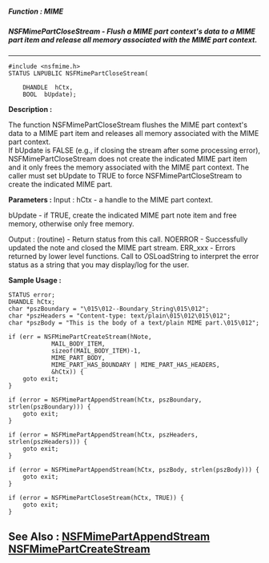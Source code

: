 ##### Function : MIME
##### NSFMimePartCloseStream - Flush a MIME part context's data to a MIME part item and release all memory associated with the MIME part context.
---
```
#include <nsfmime.h>
STATUS LNPUBLIC NSFMimePartCloseStream(

	DHANDLE  hCtx,
	BOOL  bUpdate);
```
**Description :**

The function NSFMimePartCloseStream flushes the MIME part context's data to a 
MIME part item and releases all memory associated with the MIME part context.  
If bUpdate is FALSE (e.g., if closing the stream after some processing error), 
NSFMimePartCloseStream does not create the indicated MIME part item and it only 
frees the memory associated with the MIME part context.  The caller must set 
bUpdate to TRUE to force NSFMimePartCloseStream to create the indicated MIME 
part.


**Parameters :**
Input :
hCtx  -  a handle to the MIME part context.

bUpdate  -  if TRUE, create the indicated MIME part note item and free memory, otherwise only free memory.

Output :
(routine)  -  Return status from this call.
	NOERROR - Successfully updated the note and closed the MIME part stream.
	ERR_xxx - Errors returned by lower level functions.  Call to OSLoadString to interpret the error status as a string that you may display/log for the user.




**Sample Usage :**
```
STATUS error;
DHANDLE hCtx;
char *pszBoundary = "\015\012--Boundary_String\015\012";
char *pszHeaders = "Content-type: text/plain\015\012\015\012";
char *pszBody = "This is the body of a text/plain MIME part.\015\012";

if (err = NSFMimePartCreateStream(hNote,
	        MAIL_BODY_ITEM,
	        sizeof(MAIL_BODY_ITEM)-1,
	        MIME_PART_BODY,
	        MIME_PART_HAS_BOUNDARY | MIME_PART_HAS_HEADERS,
	        &hCtx)) {
	goto exit;
}

if (error = NSFMimePartAppendStream(hCtx, pszBoundary, strlen(pszBoundary))) {
	goto exit;
}

if (error = NSFMimePartAppendStream(hCtx, pszHeaders, strlen(pszHeaders))) {
	goto exit;
}

if (error = NSFMimePartAppendStream(hCtx, pszBody, strlen(pszBody))) {
	goto exit;
}

if (error = NSFMimePartCloseStream(hCtx, TRUE)) {
	goto exit;
}

```
**See Also :**
[NSFMimePartAppendStream](/reference/Func/NSFMimePartAppendStream)
[NSFMimePartCreateStream](/reference/Func/NSFMimePartCreateStream)
---
